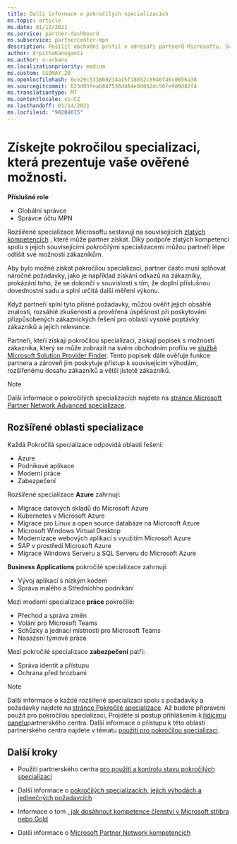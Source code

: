 ```yaml
---
title: Další informace o pokročilých specializacích
ms.topic: article
ms.date: 01/12/2021
ms.service: partner-dashboard
ms.subservice: partnercenter-mpn
description: Posílit obchodní profil v adresáři partnerů Microsoftu. Seznamte se s pokročilými specializacemi, které můžete dosáhnout spolu se stávajícími zlatými a Stříbrnémi kompetencemi.
author: ArpithaKanuganti
ms.author: v-arkanu
ms.localizationpriority: medium
ms.custom: SEOMAY.20
ms.openlocfilehash: 6ce29c533869214a15f18852c8946f46c0656a38
ms.sourcegitcommit: 623d03feab847538d484e0d062dc56fe9d9d82f4
ms.translationtype: MT
ms.contentlocale: cs-CZ
ms.lasthandoff: 01/14/2021
ms.locfileid: "98204015"
---
```

# <a name="earn-an-advanced-specialization-to-showcase-your-validated-capabilities"></a>Získejte pokročilou specializaci, která prezentuje vaše ověřené možnosti.

**Příslušné role**

- Globální správce
- Správce účtu MPN

Rozšířené specializace Microsoftu sestavují na souvisejících [zlatých kompetencích](learn-about-competencies.md) , které může partner získat. Díky podpoře zlatých kompetencí spolu s jejich souvisejícími pokročilými specializacemi můžou partneři lépe odlišit své možnosti zákazníkům.

Aby bylo možné získat pokročilou specializaci, partner často musí splňovat náročné požadavky, jako je například získání odkazů na zákazníky, prokázání toho, že se dokončí v souvislosti s tím, že doplní příslušnou dovednostní sadu a splní určitá další měření výkonu.

Když partneři splní tyto přísné požadavky, můžou ověřit jejich obsáhlé znalosti, rozsáhlé zkušenosti a prověřená úspěšnost při poskytování přizpůsobených zákaznických řešení pro oblasti vysoké poptávky zákazníků a jejich relevance.

Partneři, kteří získají pokročilou specializaci, získají popisek s možností zákazníka, který se může zobrazit na svém obchodním profilu ve [službě Microsoft Solution Provider Finder](https://www.microsoft.com/solution-providers/home). Tento popisek dále ověřuje funkce partnera a zároveň jim poskytuje přístup k souvisejícím výhodám, rozšířenému dosahu zákazníků a větší jistotě zákazníků.

> [!NOTE]
> Další informace o pokročilých specializacích najdete na [stránce Microsoft Partner Network Advanced specializace](https://partner.microsoft.com/membership/advanced-specialization).

## <a name="advanced-specialization-areas"></a>Rozšířené oblasti specializace

Každá Pokročilá specializace odpovídá oblasti řešení:

- Azure
- Podnikové aplikace
- Moderní práce
- Zabezpečení

Rozšířené specializace **Azure** zahrnují:

- Migrace datových skladů do Microsoft Azure
- Kubernetes v Microsoft Azure
- Migrace pro Linux a open source databáze na Microsoft Azure
- Microsoft Windows Virtual Desktop
- Modernizace webových aplikací s využitím Microsoft Azure
- SAP v prostředí Microsoft Azure
- Migrace Windows Serveru a SQL Serveru do Microsoft Azure

**Business Applications** pokročilé specializace zahrnují:

- Vývoj aplikací s nízkým kódem
- Správa malého a Středníchho podnikání

Mezi moderní specializace **práce** pokročilé:

- Přechod a správa změn
- Volání pro Microsoft Teams
- Schůzky a jednací místnosti pro Microsoft Teams
- Nasazení týmové práce

Mezi pokročilé specializace **zabezpečení** patří:

- Správa identit a přístupu
- Ochrana před hrozbami

> [!NOTE]
> Další informace o každé rozšířené specializaci spolu s požadavky a požadavky najdete na [stránce Pokročilé specializace](https://partner.microsoft.com/membership/advanced-specialization). Až budete připraveni použít pro pokročilou specializaci, Projděte si postup přihlášením k [řídicímu panelu](https://partner.microsoft.com/dashboard)partnerského centra. Další informace o přístupu k této oblasti partnerského centra najdete v tématu [použití pro pokročilou specializaci](advanced-specializations-apply.md).

## <a name="next-steps"></a>Další kroky

- Použití partnerského centra [pro použití a kontrolu stavu pokročilých specializací](advanced-specializations-apply.md)

- Další informace o [pokročilých specializacích, jejich výhodách a jedinečných požadavcích](https://partner.microsoft.com/membership/advanced-specialization)

- Informace o tom [, jak dosáhnout kompetence členství v Microsoft stříbra nebo Gold](learn-about-competencies.md)

- Další informace o [Microsoft Partner Network kompetencích](https://partner.microsoft.com/membership/competencies)